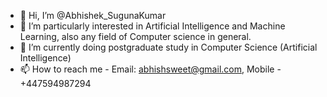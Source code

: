 - 👋 Hi, I’m @Abhishek_SugunaKumar
- 👀 I’m particularly interested in Artificial Intelligence and Machine Learning, also any field of Computer science in general. 
- 🌱 I’m currently doing postgraduate study in Computer Science (Artificial Intelligence)
- 📫 How to reach me - Email: abhishsweet@gmail.com, Mobile - +447594987294

<!---
za18abf/za18abf is a ✨ special ✨ repository because its `README.md` (this file) appears on your GitHub profile.
You can click the Preview link to take a look at your changes.
--->
